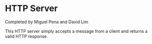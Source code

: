# HTTP Server

Completed by Miguel Pena and David Lim

This HTTP server simply accepts a message from a client and returns a valid HTTP response.